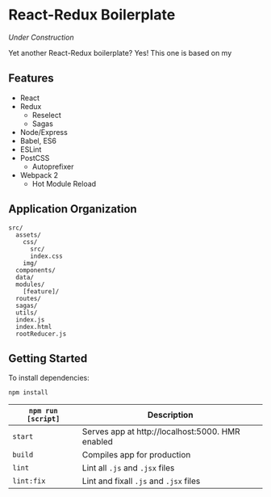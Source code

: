 # React-Redux Boilerplate

_Under Construction_

Yet another React-Redux boilerplate? Yes! This one is based on my

## Features

* React
* Redux
  * Reselect
  * Sagas
* Node/Express
* Babel, ES6
* ESLint
* PostCSS
  * Autoprefixer
* Webpack 2
  * Hot Module Reload

## Application Organization

```
src/
  assets/
    css/
      src/
      index.css
    img/
  components/
  data/
  modules/
    [feature]/
  routes/
  sagas/
  utils/
  index.js
  index.html
  rootReducer.js
```

## Getting Started

To install dependencies:

`npm install`

| `npm run [script]`  | Description   |
| -------------       |---------------|
| `start`             | Serves app at http://localhost:5000. HMR enabled |
| `build`             | Compiles app for production      |
| `lint`              | Lint all `.js` and `.jsx` files      |
| `lint:fix`          | Lint and fixall `.js` and `.jsx` files      |

